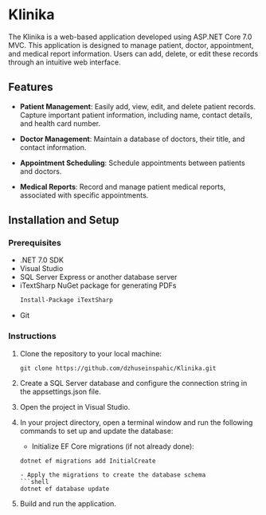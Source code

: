 # Klinika
The Klinika is a web-based application developed using ASP.NET Core 7.0 MVC. This application is designed to manage patient, doctor, appointment, and medical report information. Users can add, delete, or edit these records through an intuitive web interface.

## Features

- **Patient Management**: Easily add, view, edit, and delete patient records. Capture important patient information, including name, contact details, and health card number.

- **Doctor Management**: Maintain a database of doctors, their title, and contact information. 

- **Appointment Scheduling**: Schedule appointments between patients and doctors.

- **Medical Reports**: Record and manage patient medical reports, associated with specific appointments.

  
## Installation and Setup

### Prerequisites

- .NET 7.0 SDK
- Visual Studio 
- SQL Server Express or another database server
- iTextSharp NuGet package for generating PDFs
  ```bash
  Install-Package iTextSharp
- Git

### Instructions

1. Clone the repository to your local machine:

   ```shell
   git clone https://github.com/dzhuseinspahic/Klinika.git

2. Create a SQL Server database and configure the connection string in the appsettings.json file.

3. Open the project in Visual Studio.

4. In your project directory, open a terminal window and run the following commands to set up and update the database:
   - Initialize EF Core migrations (if not already done):

   ```shell
   dotnet ef migrations add InitialCreate

   - Apply the migrations to create the database schema
   ```shell
   dotnet ef database update
   
6. Build and run the application.
